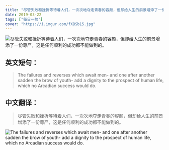```yaml
---
title: "尽管失败和挫折等待着人们，一次次地夺走青春的容颜，但却给人生的前景增添了一份尊严，这是任何顺利的成功都不能做到的。"
date: 2019-03-22
tags: ["每日一句"]
cover: "https://i.imgur.com/fXBSb15.jpg"
---
```


![尽管失败和挫折等待着人们，一次次地夺走青春的容颜，但却给人生的前景增添了一份尊严，这是任何顺利的成功都不能做到的。](https://i.imgur.com/u48cDuM.jpg)

## 英文短句：
> The failures and reverses which await men- and one after another sadden the brow of youth- add a dignity to the prospect of human life, which no Arcadian success would do.

<!--more-->

## 中文翻译：
> 尽管失败和挫折等待着人们，一次次地夺走青春的容颜，但却给人生的前景增添了一份尊严，这是任何顺利的成功都不能做到的。

![The failures and reverses which await men- and one after another sadden the brow of youth- add a dignity to the prospect of human life, which no Arcadian success would do.](https://i.imgur.com/miNxfSn.jpg)

